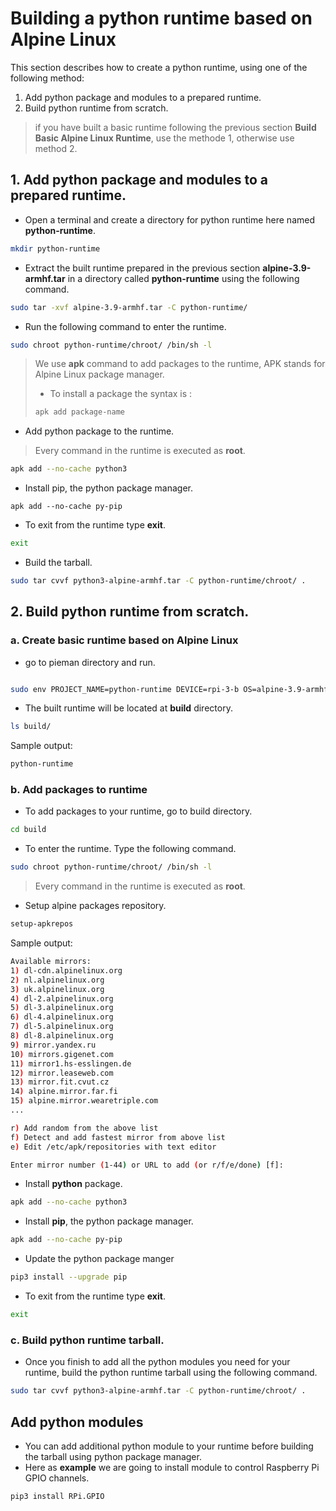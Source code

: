 # Building a python runtime based on Alpine Linux

This section describes how to create a python runtime, using one of the following method:

1. Add python package and modules to a prepared runtime. 
2. Build python runtime from scratch.

> if you have built a basic runtime following the previous section **Build Basic Alpine Linux Runtime**, use the methode 1, otherwise use  method 2.

## 1.  Add python package and modules to a prepared runtime.

  - Open a terminal and create a directory for python runtime here named **python-runtime**.

```bash 
mkdir python-runtime
```
  - Extract the built runtime prepared in the previous section **alpine-3.9-armhf.tar** in a directory called **python-runtime** using the following command.

```bash 
sudo tar -xvf alpine-3.9-armhf.tar -C python-runtime/
```
  - Run the following command to enter the runtime.

```bash 
sudo chroot python-runtime/chroot/ /bin/sh -l
```

> We use **apk** command to add packages to the runtime, APK stands for Alpine Linux package manager.
> - To install a package the syntax is :
>```bash 
>apk add package-name
>```

  - Add python package to the runtime.

> Every command in the runtime is executed as **root**.
 
```bash 
apk add --no-cache python3
```
  - Install pip, the python package manager.

```
apk add --no-cache py-pip
```

 - To exit from the runtime type **exit**.

```bash
exit
```

  - Build the tarball.

```bash 
sudo tar cvvf python3-alpine-armhf.tar -C python-runtime/chroot/ .
```

## 2. Build python runtime from scratch.

### a. Create basic runtime based on Alpine Linux

   - go to pieman directory and run.

```bash

sudo env PROJECT_NAME=python-runtime DEVICE=rpi-3-b OS=alpine-3.9-armhf CREATE_ONLY_CHROOT=true ./pieman.sh

```
   - The built runtime will be located at **build** directory.

```bash
ls build/
```

Sample output:
```bash 
python-runtime

```


### b. Add packages to runtime

 - To add packages to your runtime, go to build directory.

```bash
cd build
```

 - To enter the runtime. Type the following command.

```bash
sudo chroot python-runtime/chroot/ /bin/sh -l
```

> Every command in the runtime is executed as **root**.


   - Setup alpine packages repository.

```bash
setup-apkrepos
```
Sample output:

```bash 
Available mirrors:
1) dl-cdn.alpinelinux.org
2) nl.alpinelinux.org
3) uk.alpinelinux.org
4) dl-2.alpinelinux.org
5) dl-3.alpinelinux.org
6) dl-4.alpinelinux.org
7) dl-5.alpinelinux.org
8) dl-8.alpinelinux.org
9) mirror.yandex.ru
10) mirrors.gigenet.com
11) mirror1.hs-esslingen.de
12) mirror.leaseweb.com
13) mirror.fit.cvut.cz
14) alpine.mirror.far.fi
15) alpine.mirror.wearetriple.com
...

r) Add random from the above list
f) Detect and add fastest mirror from above list
e) Edit /etc/apk/repositories with text editor

Enter mirror number (1-44) or URL to add (or r/f/e/done) [f]:
```


   - Install **python** package.

```bash
apk add --no-cache python3
```
   - Install **pip**, the python package manager.

```bash   
apk add --no-cache py-pip
```
   - Update the python package manger 
 
 ```bash
pip3 install --upgrade pip
 ```

 - To exit from the runtime type **exit**.

```bash
exit
```
  
  
### c. Build python runtime tarball.

   - Once you finish to add all the python modules you need for your runtime, build the python runtime tarball using the following command.

```bash
sudo tar cvvf python3-alpine-armhf.tar -C python-runtime/chroot/ .
```


##  Add python modules

   - You can add additional python module to your runtime before building the tarball using python package manager.
   - Here as **example** we are going to install module to control Raspberry Pi GPIO channels. 


```bash 
pip3 install RPi.GPIO
```


